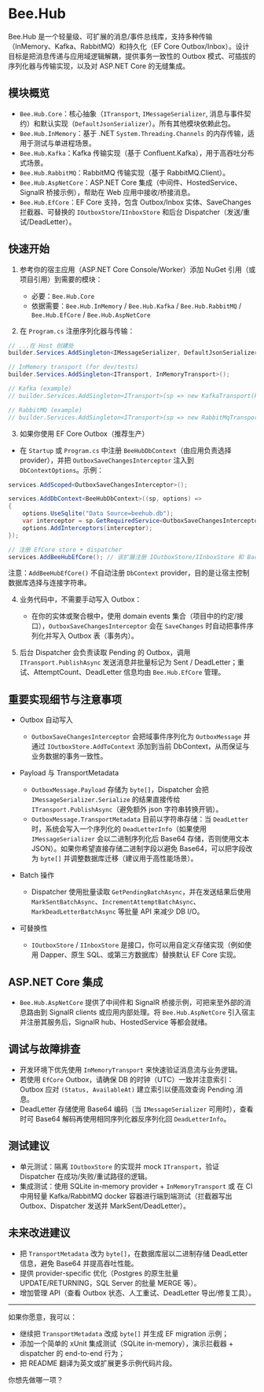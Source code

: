 # Bee.Hub

Bee.Hub 是一个轻量级、可扩展的消息/事件总线库，支持多种传输（InMemory、Kafka、RabbitMQ）和持久化（EF Core Outbox/Inbox）。设计目标是把消息传递与应用域逻辑解耦，提供事务一致性的 Outbox 模式、可插拔的序列化器与传输实现，以及对 ASP.NET Core 的无缝集成。

## 模块概览

- `Bee.Hub.Core`：核心抽象（`ITransport`, `IMessageSerializer`, 消息与事件契约）和默认实现（`DefaultJsonSerializer`）。所有其他模块依赖此包。
- `Bee.Hub.InMemory`：基于 .NET `System.Threading.Channels` 的内存传输，适用于测试与单进程场景。
- `Bee.Hub.Kafka`：Kafka 传输实现（基于 Confluent.Kafka），用于高吞吐分布式场景。
- `Bee.Hub.RabbitMQ`：RabbitMQ 传输实现（基于 RabbitMQ.Client）。
- `Bee.Hub.AspNetCore`：ASP.NET Core 集成（中间件、HostedService、SignalR 桥接示例），帮助在 Web 应用中接收/桥接消息。
- `Bee.Hub.EfCore`：EF Core 支持，包含 Outbox/Inbox 实体、SaveChanges 拦截器、可替换的 `IOutboxStore`/`IInboxStore` 和后台 Dispatcher（发送/重试/DeadLetter）。

## 快速开始

1. 参考你的宿主应用（ASP.NET Core Console/Worker）添加 NuGet 引用（或项目引用）到需要的模块：
   - 必要：`Bee.Hub.Core`
   - 依据需要：`Bee.Hub.InMemory` / `Bee.Hub.Kafka` / `Bee.Hub.RabbitMQ` / `Bee.Hub.EfCore` / `Bee.Hub.AspNetCore`

2. 在 `Program.cs` 注册序列化器与传输：

```csharp
// ...在 Host 创建处
builder.Services.AddSingleton<IMessageSerializer, DefaultJsonSerializer>();

// InMemory transport (for dev/tests)
builder.Services.AddSingleton<ITransport, InMemoryTransport>();

// Kafka (example)
// builder.Services.AddSingleton<ITransport>(sp => new KafkaTransport(kafkaOptions));

// RabbitMQ (example)
// builder.Services.AddSingleton<ITransport>(sp => new RabbitMqTransport(rabbitOptions));
```

3. 如果你使用 EF Core Outbox（推荐生产）

- 在 `Startup` 或 `Program.cs` 中注册 `BeeHubDbContext`（由应用负责选择 provider），并把 `OutboxSaveChangesInterceptor` 注入到 `DbContextOptions`。示例：

```csharp
services.AddScoped<OutboxSaveChangesInterceptor>();

services.AddDbContext<BeeHubDbContext>((sp, options) =>
{
    options.UseSqlite("Data Source=beehub.db");
    var interceptor = sp.GetRequiredService<OutboxSaveChangesInterceptor>();
    options.AddInterceptors(interceptor);
});

// 注册 EfCore store + dispatcher
services.AddBeeHubEfCore(); // 该扩展注册 IOutboxStore/IInboxStore 和 BackgroundOutboxDispatcher
```

注意：`AddBeeHubEfCore()` 不自动注册 `DbContext` provider，目的是让宿主控制数据库选择与连接字符串。

4. 业务代码中，不需要手动写入 Outbox：
   - 在你的实体或聚合根中，使用 domain events 集合（项目中的约定/接口），`OutboxSaveChangesInterceptor` 会在 `SaveChanges` 时自动把事件序列化并写入 Outbox 表（事务内）。

5. 后台 Dispatcher 会负责读取 Pending 的 Outbox，调用 `ITransport.PublishAsync` 发送消息并批量标记为 Sent / DeadLetter；重试、AttemptCount、DeadLetter 信息均由 `Bee.Hub.EfCore` 管理。

## 重要实现细节与注意事项

- Outbox 自动写入
  - `OutboxSaveChangesInterceptor` 会把域事件序列化为 `OutboxMessage` 并通过 `IOutboxStore.AddToContext` 添加到当前 DbContext，从而保证与业务数据的事务一致性。

- Payload 与 TransportMetadata
  - `OutboxMessage.Payload` 存储为 `byte[]`，Dispatcher 会把 `IMessageSerializer.Serialize` 的结果直接传给 `ITransport.PublishAsync`（避免额外 json 字符串转换开销）。
  - `OutboxMessage.TransportMetadata` 目前以字符串存储：当 `DeadLetter` 时，系统会写入一个序列化的 `DeadLetterInfo`（如果使用 `IMessageSerializer` 会以二进制序列化后 Base64 存储，否则使用文本 JSON）。如果你希望直接存储二进制字段以避免 Base64，可以把字段改为 `byte[]` 并调整数据库迁移（建议用于高性能场景）。

- Batch 操作
  - Dispatcher 使用批量读取 `GetPendingBatchAsync`，并在发送结果后使用 `MarkSentBatchAsync`、`IncrementAttemptBatchAsync`、`MarkDeadLetterBatchAsync` 等批量 API 来减少 DB I/O。

- 可替换性
  - `IOutboxStore` / `IInboxStore` 是接口，你可以用自定义存储实现（例如使用 Dapper、原生 SQL、或第三方数据库）替换默认 EF Core 实现。

## ASP.NET Core 集成

- `Bee.Hub.AspNetCore` 提供了中间件和 SignalR 桥接示例，可把来至外部的消息路由到 SignalR clients 或应用内部处理。将 `Bee.Hub.AspNetCore` 引入宿主并注册其服务后，SignalR hub、HostedService 等都会就绪。

## 调试与故障排查

- 开发环境下优先使用 `InMemoryTransport` 来快速验证消息流与业务逻辑。
- 若使用 `EfCore` Outbox，请确保 DB 的时钟（UTC）一致并注意索引：Outbox 应对 `(Status, AvailableAt)` 建立索引以便高效查询 Pending 消息。
- DeadLetter 存储使用 Base64 编码（当 `IMessageSerializer` 可用时），查看时可 Base64 解码再使用相同序列化器反序列化回 `DeadLetterInfo`。

## 测试建议

- 单元测试：隔离 `IOutboxStore` 的实现并 mock `ITransport`，验证 Dispatcher 在成功/失败/重试路径的逻辑。
- 集成测试：使用 SQLite in-memory provider + `InMemoryTransport` 或 在 CI 中用轻量 Kafka/RabbitMQ docker 容器进行端到端测试（拦截器写出 Outbox、Dispatcher 发送并 MarkSent/DeadLetter）。

## 未来改进建议

- 把 `TransportMetadata` 改为 `byte[]`，在数据库层以二进制存储 DeadLetter 信息，避免 Base64 并提高吞吐性能。
- 提供 provider-specific 优化（Postgres 的原生批量 UPDATE/RETURNING，SQL Server 的批量 MERGE 等）。
- 增加管理 API（查看 Outbox 状态、人工重试、DeadLetter 导出/修复工具）。

---

如果你愿意，我可以：
- 继续把 `TransportMetadata` 改成 `byte[]` 并生成 EF migration 示例；
- 添加一个简单的 xUnit 集成测试（SQLite in-memory），演示拦截器 + dispatcher 的 end-to-end 行为；
- 把 README 翻译为英文或扩展更多示例代码片段。

你想先做哪一项？
